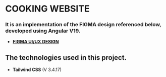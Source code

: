 # COOKING WEBSITE

### It is an implementation of the FIGMA design referenced below, developed using Angular V19.

- **[FIGMA UI/UX DESIGN](https://www.figma.com/community/file/1093372331682706566)**

## The technologies used in this project.

- **Tailwind CSS** (V 3.4.17)
